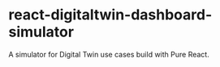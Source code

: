 # react-digitaltwin-dashboard-simulator
A simulator for Digital Twin use cases build with Pure React.

